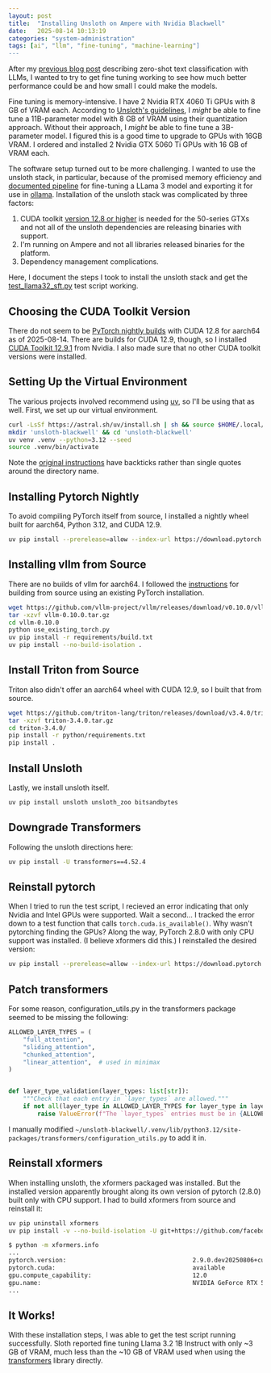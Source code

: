 ```yaml
---
layout: post
title:  "Installing Unsloth on Ampere with Nvidia Blackwell"
date:   2025-08-14 10:13:19
categories: "system-administration"
tags: [ai", "llm", "fine-tuning", "machine-learning"]
---
```


After my [previous blog post](https://rnowling.github.io/machine-learning/2025/08/09/zero-shot-spam-classification.html) describing
zero-shot text classification with LLMs, I wanted to try to get fine tuning working to see how much better performance could be
and how small I could make the models.

Fine tuning is memory-intensive.  I have 2 Nvidia RTX 4060 Ti GPUs with 8 GB of VRAM each.  According to
[Unsloth's guidelines](https://docs.unsloth.ai/get-started/beginner-start-here/unsloth-requirements#approximate-vram-requirements-based-on-model-parameters),
I _might_ be able to fine tune a 11B-parameter model with 8 GB of VRAM using their quantization approach.  Without their approach, I _might_
be able to fine tune a 3B-parameter model.  I figured this is a good time to upgrade to GPUs with 16GB VRAM. I ordered and installed
2 Nvidia GTX 5060 Ti GPUs with 16 GB of VRAM each.

The software setup turned out to be more challenging.  I wanted to use the unsloth stack, in particular, because of the promised
memory efficiency and [documented pipeline](https://docs.unsloth.ai/basics/tutorials-how-to-fine-tune-and-run-llms/tutorial-how-to-finetune-llama-3-and-use-in-ollama)
for fine-tuning a LLama 3 model and exporting it for use in [ollama](https://github.com/ollama/ollama).  Installation of the unsloth stack
was complicated by three factors:

1. CUDA toolkit [version 12.8 or higher](https://docs.unsloth.ai/basics/training-llms-with-blackwell-rtx-50-series-and-unsloth)
is needed for the 50-series GTXs and not all of the unsloth dependencies are releasing binaries with support.
1. I'm running on Ampere and not all libraries released binaries for the platform.
1. Dependency management complications.

Here, I document the steps I took to install the unsloth stack and get the [test_llama32_sft.py](https://github.com/unslothai/unsloth/blob/main/blackwell/test_llama32_sft.py)
test script working.

## Choosing the CUDA Toolkit Version
There do not seem to be [PyTorch nightly builds](https://download.pytorch.org/whl/nightly/torch/) with CUDA 12.8 for aarch64 as of 2025-08-14.
There are builds for CUDA 12.9, though, so I installed [CUDA Toolkit 12.9.1](https://developer.nvidia.com/cuda-12-9-1-download-archive?target_os=Linux&target_arch=arm64-sbsa&Compilation=Native&Distribution=Ubuntu&target_version=24.04&target_type=deb_network)
from Nvidia.  I also made sure that no other CUDA toolkit versions were installed.

## Setting Up the Virtual Environment
The various projects involved recommend using [uv](https://docs.astral.sh/uv/), so I'll be using that as well.  First, we set up
our virtual environment.

```bash
curl -LsSf https://astral.sh/uv/install.sh | sh && source $HOME/.local/bin/env
mkdir 'unsloth-blackwell' && cd 'unsloth-blackwell'
uv venv .venv --python=3.12 --seed
source .venv/bin/activate
```

Note the [original instructions](https://docs.unsloth.ai/basics/training-llms-with-blackwell-rtx-50-series-and-unsloth) have
backticks rather than single quotes around the directory name.

## Installing Pytorch Nightly
To avoid compiling PyTorch itself from source, I installed a
nightly wheel built for aarch64, Python 3.12, and CUDA 12.9.

```bash
uv pip install --prerelease=allow --index-url https://download.pytorch.org/whl/nightly/cu129 torch torchvision torchaudio
```

## Installing vllm from Source
There are no builds of vllm for aarch64.  I followed the
[instructions](https://docs.vllm.ai/en/latest/getting_started/installation/gpu.html#use-an-existing-pytorch-installation)
for building from source using an existing PyTorch installation.

```bash
wget https://github.com/vllm-project/vllm/releases/download/v0.10.0/vllm-0.10.0.tar.gz
tar -xzvf vllm-0.10.0.tar.gz
cd vllm-0.10.0
python use_existing_torch.py
uv pip install -r requirements/build.txt
uv pip install --no-build-isolation .
```

## Install Triton from Source
Triton also didn't offer an aarch64 wheel with CUDA 12.9, so I built that from source.

```bash
wget https://github.com/triton-lang/triton/releases/download/v3.4.0/triton-3.4.0.tar.gz
tar -xzvf triton-3.4.0.tar.gz
cd triton-3.4.0/
pip install -r python/requirements.txt
pip install .
```

## Install Unsloth
Lastly, we install unsloth itself.

```bash
uv pip install unsloth unsloth_zoo bitsandbytes
```

## Downgrade Transformers
Following the unsloth directions here:

```bash
uv pip install -U transformers==4.52.4
```

## Reinstall pytorch
When I tried to run the test script, I recieved an error indicating that only Nvidia and Intel GPUs were supported.  Wait a second...
I tracked the error down to a test function that calls `torch.cuda.is_available()`.  Why wasn't pytorching finding the GPUs? Along the
way, PyTorch 2.8.0 with only CPU support was installed.  (I believe xformers did this.)  I reinstalled the desired version:

```bash
uv pip install --prerelease=allow --index-url https://download.pytorch.org/whl/nightly/cu129 torch torchvision torchaudio
```
## Patch transformers
For some reason, configuration_utils.py in the transformers package seemed to be missing the following:

```python
ALLOWED_LAYER_TYPES = (
    "full_attention",
    "sliding_attention",
    "chunked_attention",
    "linear_attention",  # used in minimax
)


def layer_type_validation(layer_types: list[str]):
    """Check that each entry in `layer_types` are allowed."""
    if not all(layer_type in ALLOWED_LAYER_TYPES for layer_type in layer_types):
        raise ValueError(f"The `layer_types` entries must be in {ALLOWED_LAYER_TYPES}")
```

I manually modified `~/unsloth-blackwell/.venv/lib/python3.12/site-packages/transformers/configuration_utils.py` to add it in.

## Reinstall xformers
When installing unsloth, the xformers packaged was installed.  But the installed version apparently brought along its own
version of pytorch (2.8.0) built only with CPU support.  I had to build xformers from source and reinstall it:

```bash
uv pip uninstall xformers
uv pip install -v --no-build-isolation -U git+https://github.com/facebookresearch/xformers.git@main#egg=xformers
```

```bash
$ python -m xformers.info
...
pytorch.version:                                   2.9.0.dev20250806+cu129
pytorch.cuda:                                      available
gpu.compute_capability:                            12.0
gpu.name:                                          NVIDIA GeForce RTX 5060 Ti
...
```

## It Works!
With these installation steps, I was able to get the test script running successfully.  Sloth reported fine tuning Llama 3.2 1B Instruct
with only ~3 GB of VRAM, much less than the ~10 GB of VRAM used when using the [transformers](https://huggingface.co/docs/transformers/index)
library directly.
